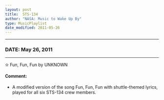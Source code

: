 ```yaml
---
layout: post
title:  STS-134
author: "NASA: Music to Wake Up By"
type: MusicPlaylist
date_modified: 2011-05-26
---
```


----
### DATE: May 26, 2011
----
✫ Fun, Fun, Fun by UNKNOWN

#### Comment:
* A modified version of the song Fun, Fun, Fun with shuttle-themed lyrics, played for all six STS-134 crew members.
